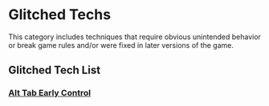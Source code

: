 # Glitched Techs

This category includes techniques that require obvious unintended behavior or break game rules and/or were fixed in later versions of the game.

## Glitched Tech List

### [Alt Tab Early Control](alt_tab#alt-tab-early-control)
